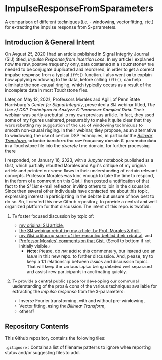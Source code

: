 # ImpulseResponseFromSparameters

A comparison of different techniques (i.e. - windowing, vector fitting, etc.) for extracting the impulse response from S-parameters.

## Introduction & General Intent

On August 25, 2020 I had an article published in Signal Integrity Journal (SIJ) titled, _Impulse Response from Insertion Loss_.
In my article I explained how the raw, positive frequency only, data contained in a Touchstone® file needed to be conjugate duplicated and reordered, in order to get a correct impulse response from a typical `ifft()` function.
I also went on to explain how applying windowing to the data, before calling `ifft()`, can help eliminate the non-causal ringing, which typically occurs as a result of the incomplete data in most Touchstone files.

Later, on May 12, 2022, Professors Morales and Agili, of Penn State Harrisburg's _Center for Signal Integrity_, presented a SIJ webinar titled, _The Use of DSP Techniques to Analyze S-Parameter Sampled Data_.
Their webinar was partly a rebuttal to my own previous article.
In fact, they used some of my figures unaltered, presumably to make it quite clear that they were rebutting my suggestion of the use of windowing techniques to smooth non-causal ringing.
In their webinar, they propose, as an alternative to windowing, the use of certain DSP techniques, in particular the [_Bilinear Transform_](https://en.wikipedia.org/wiki/Bilinear_transform), to better transform the raw frequency domain S-parameter data in a Touchstone file into the _discrete_ time domain, for further processing there.

I responded, on January 16, 2023, with a _Jupyter_ notebook published as a Gist, which partially rebutted Morales and Agili's critique of my original article and pointed out some flaws in their understanding of certain relevant concepts.
Professor Morales was kind enough to take the time to respond, in the form of a comment on this Gist.
I then posted a notification of that fact to the _SI List_ e-mail reflector, inviting others to join in the discussion.
Since then several other individuals have contacted me about this topic, expressing interest in participating in the debate but unsure of how best to do so.
So, I created this new Github repository, to provide a central and well organized platform for that discussion.
The intent of this repo. is twofold:

1. To foster focused discussion by topic of:

	- [my original SIJ article](https://www.signalintegrityjournal.com/articles/1847-impulse-response-from-insertion-loss),
	- [the SIJ webinar rebutting my article, by Prof. Morales & Agili](https://www.signalintegrityjournal.com/ext/resources/Media-Kit-2022/DrAldoMorales_The-Use-of-DSP-Techniques-to-Analyze-S-Parameter-Sampled-Data_2022.pdf),
	- [my Gist critiquing some of the reasoning behind their rebuttal](https://gist.github.com/capn-freako/782135b2914662c6c1fc40b9256f251f), and
	- [Professor Morales' comments on that Gist](https://gist.github.com/capn-freako/782135b2914662c6c1fc40b9256f251f?permalink_comment_id=5178891#gistcomment-5178891). (Scroll to bottom if not initially visible.)
		- **Note:** Please, do _not_ add to this commentary, but instead use an _Issue_ in this new repo. to further discussion.
		And, please, try to keep a 1:1 relationship between _Issues_ and discussion topics.
		That will keep the various topics being debated well separated and assist new participants in acclimating quickly.

2. To provide a central public space for developing our communal understanding of the pros & cons of the various techniques available for extracting the _impulse response_ from the S-parameters:

	- Inverse Fourier transforming, with and without pre-windowing,
	- Vector fitting, using the _Bilinear Transform_,
	- others?

## Repository Contents

This Github repository contains the following files:

`.gitignore`
:    Contains a list of filename patterns to ignore when reporting status and/or suggesting files to add.
